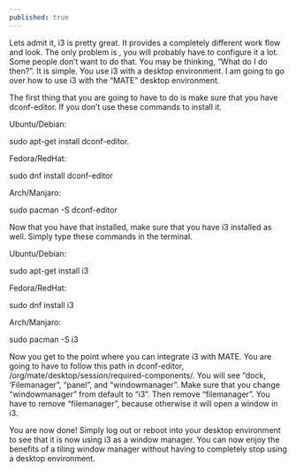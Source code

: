 ```yaml
---
published: true
---
```

Lets admit it, i3 is pretty great. It provides a completely different work flow and look. The only problem is , you will probably have to configure it a lot. Some people don’t want to do that. You may be thinking, “What do I do then?”. It is simple. You use i3 with a desktop environment. I am going to go over how to use i3 with the “MATE” desktop environment. 

The first thing that you are going to have to do is make sure that you have dconf-editor. If you don’t use these commands to install it. 

Ubuntu/Debian: 

sudo apt-get install dconf-editor. 

Fedora/RedHat: 

sudo dnf install dconf-editor

Arch/Manjaro: 

sudo pacman -S dconf-editor

Now that you have that installed, make sure that you have i3 installed as well. Simply type these commands in the terminal. 

Ubuntu/Debian: 

sudo apt-get install i3 

Fedora/RedHat: 

sudo dnf install i3

Arch/Manjaro: 

sudo pacman -S i3

Now you get to the point where you can integrate i3 with MATE. You are going to have to follow this path in dconf-editor,  /org/mate/desktop/session/required-components/. You will see “dock, ‘Filemanager”, “panel”, and “windowmanager”. Make sure that you change “windowmanager” from default to “i3”. Then remove “filemanager”. You have to remove “filemanager”, because otherwise it will open a window in i3. 

You are now done! Simply log out or reboot into your desktop environment to see that it is now using i3 as a window manager. You can now enjoy the benefits of a tiling window manager without having to completely stop using a desktop environment.

